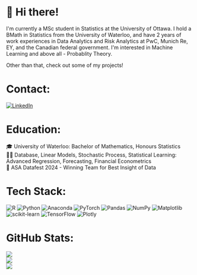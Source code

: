 # 👋 Hi there!  

I'm currently a MSc student in Statistics at the University of Ottawa. I hold a BMath in Statistics from the University of Waterloo, and have 2 years of work experiences in Data Analytics and Risk Analytics at PwC, Munich Re, EY, and the Canadian federal government. I'm interested in Machine Learning and above all - Probablity Theory. 

Other than that, check out some of my projects!

# Contact:
[![LinkedIn](https://img.shields.io/badge/LinkedIn-%230077B5.svg?logo=linkedin&logoColor=white)](https://linkedin.com/in/maya-le-376880203/) 

# Education: 
 🎓 University of Waterloo: Bachelor of Mathematics, Honours Statistics  
 👨‍💻 Database, Linear Models, Stochastic Process, Statistical Learning: Advanced Regression, Forecasting, Financial Econometrics  
 🏅 ASA Datafest 2024 - Winning Team for Best Insight of Data

# Tech Stack:
![R](https://img.shields.io/badge/r-%23276DC3.svg?style=for-the-badge&logo=r&logoColor=white) ![Python](https://img.shields.io/badge/python-3670A0?style=for-the-badge&logo=python&logoColor=ffdd54) ![Anaconda](https://img.shields.io/badge/Anaconda-%2344A833.svg?style=for-the-badge&logo=anaconda&logoColor=white) ![PyTorch](https://img.shields.io/badge/PyTorch-%23EE4C2C.svg?style=for-the-badge&logo=PyTorch&logoColor=white) ![Pandas](https://img.shields.io/badge/pandas-%23150458.svg?style=for-the-badge&logo=pandas&logoColor=white) ![NumPy](https://img.shields.io/badge/numpy-%23013243.svg?style=for-the-badge&logo=numpy&logoColor=white) ![Matplotlib](https://img.shields.io/badge/Matplotlib-%23ffffff.svg?style=for-the-badge&logo=Matplotlib&logoColor=black) ![scikit-learn](https://img.shields.io/badge/scikit--learn-%23F7931E.svg?style=for-the-badge&logo=scikit-learn&logoColor=white) ![TensorFlow](https://img.shields.io/badge/TensorFlow-%23FF6F00.svg?style=for-the-badge&logo=TensorFlow&logoColor=white) ![Plotly](https://img.shields.io/badge/Plotly-%233F4F75.svg?style=for-the-badge&logo=plotly&logoColor=white)  

# GitHub Stats:
![](https://github-readme-stats.vercel.app/api?username=maya-le28&theme=dark&hide_border=false&include_all_commits=false&count_private=false)<br/>
![](https://github-readme-streak-stats.herokuapp.com/?user=maya-le28&theme=dark&hide_border=false)<br/>
![](https://github-readme-stats.vercel.app/api/top-langs/?username=maya-le28&theme=dark&hide_border=false&include_all_commits=false&count_private=false&layout=compact)





